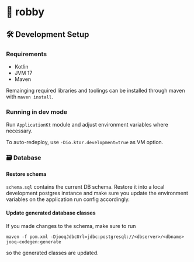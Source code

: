 # 🤖 robby

## 🛠 Development Setup

### Requirements

* Kotlin
* JVM 17
* Maven

Remainging required libraries and toolings can be installed through maven with `maven install`.

### Running in dev mode

Run `ApplicationKt` module and adjust environment variables where necessary.

To auto-redeploy, use `-Dio.ktor.development=true` as VM option.

### 🗃 Database

#### Restore schema

`schema.sql` contains the current DB schema. Restore it into a local development postgres instance
and make sure you update the environment variables on the application run config accordingly.

#### Update generated database classes

If you made changes to the schema, make sure to run

    maven -f pom.xml -DjooqJdbcUrl=jdbc:postgresql://<dbserver>/<dbname> jooq-codegen:generate

so the generated classes are updated.
